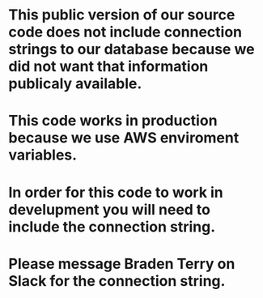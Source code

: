 # This public version of our source code does not include connection strings to our database because we did not want that information publicaly available.
# This code works in production because we use AWS enviroment variables.
# In order for this code to work in develupment you will need to include the connection string.
# Please message Braden Terry on Slack for the connection string.
